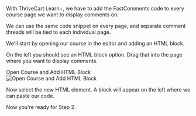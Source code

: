With ThriveCart Learn+, we have to add the FastComments code to every course page we want to display comments on.

We can use the same code snippet on every page, and separate comment threads will be tied to each individual page.

We'll start by opening our course in the editor and adding an HTML block.

On the left you should see an HTML block option. Drag that into the page where you want to display comments.

<div class="screenshot white-bg">
    <div class="title">Open Course and Add HTML Block</div>
    <img class="screenshot-image" src="/images/installation-guides/thrivecart-learn-step-1-1-add-html-block.png" alt="Open Course and Add HTML Block" />
</div>

Now select the new HTML element. A block will appear on the left where we can paste our code.

Now you're ready for Step 2.
